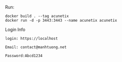 Run: 
```
docker build . --tag acunetix
docker run -d -p 3443:3443 --name acunetix acunetix
```


Login Info

```
login: https://localhost

Email: contact@manhtuong.net

Password:Abcd1234
```
